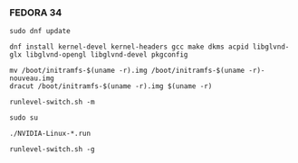 
### FEDORA 34
```
sudo dnf update
```

```
dnf install kernel-devel kernel-headers gcc make dkms acpid libglvnd-glx libglvnd-opengl libglvnd-devel pkgconfig
```
```
mv /boot/initramfs-$(uname -r).img /boot/initramfs-$(uname -r)-nouveau.img
dracut /boot/initramfs-$(uname -r).img $(uname -r)
```
```
runlevel-switch.sh -m
```
```
sudo su
```

```
./NVIDIA-Linux-*.run
```
```
runlevel-switch.sh -g
```








